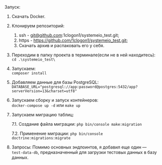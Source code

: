 Запуск:
1. Скачать Docker.

2. Клонируем репозиторий:
	1) ssh - git@github.com:1clogon1/systemeio_test.git; 
	2) https - https://github.com/1clogon1/systemeio_test.git; 
	3) Скачать архив и распаковать его у себя.

3. Переходим в папку проекта в терминале(если не в ней находитесь):
	`cd .\systemeio_test\`

5. Запускаем:           
	`composer install`

6. Добавляем данные для базы PostgreSQL:
   	`DATABASE_URL="postgresql://app:password@postgres:5432/app?serverVersion=13&charset=utf8"`

8. Запускаем сборку и запуск контейнеров:          
  `docker-compose up -d`
   или
  `make up`

9. Запускаем миграцию таблиц:

  	7.1. Создание файла миграции:
  	`php bin/console make:migration`

  	7.2. Применение миграции:
  	`php bin/console doctrine:migrations:migrate`

10. Запросы:
  Помимо основных эндпоинтов, я добавил еще один — `test-data-db`, 
  предназначенный для загрузки тестовых данных в базу данных.

